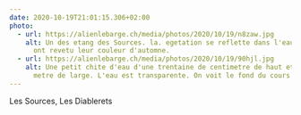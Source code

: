 ```yaml
---
date: 2020-10-19T21:01:15.306+02:00
photo:
  - url: https://alienlebarge.ch/media/photos/2020/10/19/n8zaw.jpg
    alt: Un des etang des Sources. la. egetation se reflette dans l'eau. Les arbres
      ont revetu leur couleur d'automne.
  - url: https://alienlebarge.ch/media/photos/2020/10/19/90hjl.jpg
    alt: Une petit chite d'eau d'une trentaine de centimetre de haut et de trous
      metre de large. L'eau est transparente. On voit le fond du cours d'eau.
---
```

Les Sources, Les Diablerets 
